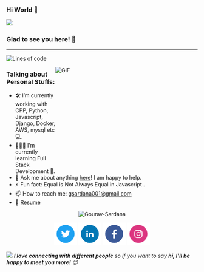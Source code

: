 ### Hi World 👋  
<img src="https://user-images.githubusercontent.com/31731827/88534938-b1e30000-d026-11ea-81f8-cc597f0e2a89.gif" width="100">


<!--
**GouravSardana/GouravSardana** is a ✨ _special_ ✨ repository because its `README.md` (this file) appears on your GitHub profile.

Here are some ideas to get you started:

- 🔭 I’m currently working on ...
- 🌱 I’m currently learning ...
- 👯 I’m looking to collaborate on ...
- 🤔 I’m looking for help with ...
- 💬 Ask me about ...
- 📫 How to reach me: ...
- 😄 Pronouns: ...
- ⚡ Fun fact: ...
-->


### Glad to see you here! 🤩 


---
<!--START_SECTION:waka-->
![Lines of code](https://img.shields.io/badge/From%20Hello%20World%20I've%20written-1266686%20Lines%20of%20code-blue)



<img align="right" height="250" width="375" alt="GIF" src="https://user-images.githubusercontent.com/31731827/88533334-c40f6f00-d023-11ea-8450-66fbc7f2557d.gif" />

### Talking about Personal Stuffs:
- 🛠 I’m currently working with CPP, Python, Javascript, Django, Docker, AWS, mysql etc 💻.
- 👨🏻‍💻 I’m currently learning Full Stack Development 🚀.
- 💬 Ask me about anything [here](https://github.com/GouravSardana/GouravSardana/issues/1)! I am happy to help.
- ⚡ Fun fact: Equal is Not Always Equal in Javascript  .
- 📫 How to reach me: gsardana001@gmail.com
- 📝 [Resume](https://github.com/GouravSardana/GouravSardana/files/5407323/gsardana001.pdf)




<p align="center"><img src="https://github-readme-stats.vercel.app/api?username=GouravSardana&show_icons=true&theme=tokyonight" alt="Gourav-Sardana" /> </p>

<p align="center">
<a href="https://twitter.com/19_saxena"><img src="https://github.com/aritraroy/social-icons/blob/master/twitter-icon.png?raw=true" width="60"></a>
<a href="https://www.linkedin.com/in/shubhank-saxena"><img src="https://github.com/aritraroy/social-icons/blob/master/linkedin-icon.png?raw=true" width="60"></a>
<a href="https://www.facebook.com/gaurav.sardana.756"><img src="https://github.com/aritraroy/social-icons/blob/master/facebook-icon.png?raw=true" width="60"></a>
<a href="https://www.instagram.com/gourav_sardana_/"><img src="https://github.com/aritraroy/social-icons/blob/master/instagram-icon.png?raw=true" width="60"></a>
</p>

<img src="https://media.giphy.com/media/LnQjpWaON8nhr21vNW/giphy.gif" width="60"> <em><b>I love connecting with different people</b> so if you want to say <b>hi, I'll be happy to meet you more!</b> 😊</em>

